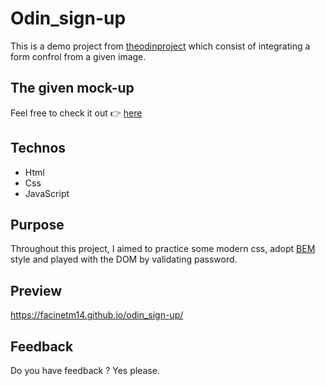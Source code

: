 # Odin_sign-up
This is a demo project from <a href="https://www.theodinproject.com/" title="https://www.theodinproject.com">theodinproject</a> which consist of integrating a form confrol from a given image.

## The given mock-up
Feel free to check it out 👉 <a href="https://cdn.statically.io/gh/TheOdinProject/curriculum/5f37d43908ef92499e95a9b90fc3cc291a95014c/html_css/project-sign-up-form/sign-up-form.png">here</a>

## Technos
<ul>
  <li>Html</li>
  <li>Css</li>
  <li>JavaScript</li>
</ul>

## Purpose
Throughout this project, I aimed to practice some modern css, adopt <a href="https://getbem.com/">BEM</a> style and played with the DOM by validating password.

## Preview
https://facinetm14.github.io/odin_sign-up/

## Feedback
Do you have feedback ? Yes please.
